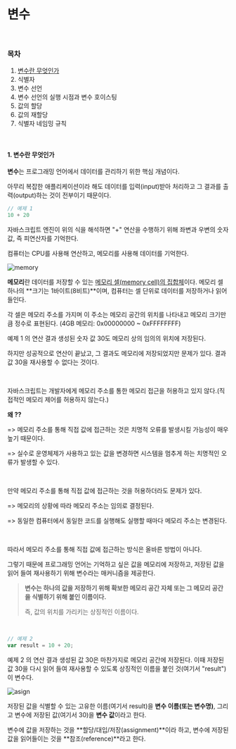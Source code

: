 # 변수

</br>

### 목차

1. [변수란 무엇인가](#1-변수란-무엇인가)
2. 식별자
3. 변수 선언
4. 변수 선언의 실행 시점과 변수 호이스팅
5. 값의 할당
6. 값의 재할당
7. 식별자 네임밍 규칙

</br>

#### 1. 변수란 무엇인가

**변수**는 프로그래밍 언어에서 데이터를 관리하기 위한 핵심 개념이다.

아무리 복잡한 애플리케이션이라 해도 데이터를 입력(input)받아 처리하고 그 결과를 출력(output)하는 것이 전부이기 때문이다.

```javascript
// 예제 1
10 + 20
```

자바스크립트 엔진이 위의 식을 해석하면 "+" 연산을 수행하기 위해 좌변과 우변의 숫자 값, 즉 피연산자를 기억한다.

컴퓨터는 CPU를 사용해 연산하고, 메모리를 사용해 데이터를 기억한다.

![memory](https://user-images.githubusercontent.com/97500667/174233109-fba1d187-66b9-41ba-8c51-f6ab829bb791.png)

**메모리**란 데이터를 저장할 수 있는 <u>메모리 셀(memory cell)의 집합체</u>이다. 메모리 셀 하나의 **크기는 1바이트(8비트)**이며, 컴퓨터는 셀 단위로 데이터를 저장하거나 읽어들인다.

각 셀은 메모리 주소를 가지며 이 주소는 메모리 공간의 위치를 나타내고 메모리 크기만큼 정수로 표현된다. (4GB 메모리: 0x00000000 ~ 0xFFFFFFFF)

예제 1 의 연산 결과 생성된 숫자 값 30도 메모리 상의 임의의 위치에 저장된다.

하지만 성공적으로 연산이 끝났고, 그 결과도 메모리에 저장되었지만 문제가 있다. 결과 값 30을 재사용할 수 없다는 것이다.

</br>

자바스크립트는 개발자에게 메모리 주소를 통한 메모리 접근을 허용하고 있지 않다.(직접적인 메모리 제어를 허용하지 않는다.)

**왜 ??**

=> 메모리 주소를 통해 직접 값에 접근하는 것은 치명적 오류를 발생시킬 가능성이 매우 높기 때문이다.

=> 실수로 운영체제가 사용하고 있는 값을 변경하면 시스템을 멈추게 하는 치명적인 오류가 발생할 수 있다.

</br>

만약 메모리 주소를 통해 직접 값에 접근하는 것을 허용하더라도 문제가 있다.

=> 메모리의 상황에 따라 메모리 주소는 임의로 결정된다.

=> 동일한 컴퓨터에서 동일한 코드를 실행해도 실행할 때마다 메모리 주소는 변경된다.

</br>

따라서 메모리 주소를 통해 직접 값에 접근하는 방식은 올바른 방법이 아니다.

그렇기 때문에 프로그래밍 언어는 기억하고 싶은 값을 메모리에 저장하고, 저장된 값을 읽어 들여 재사용하기 위해 변수라는 매커니즘을 제공한다.

> **변수는 하나의 값을 저장하기 위해 확보한 메모리 공간 자체 또는 그 메모리 공간을 식별하기 위해 붙인 이름이다.**
>
> 즉, 값의 위치를 가리키는 상징적인 이름이다.

</br>

```javascript
// 예제 2
var result = 10 + 20;
```

예제 2 의 연산 결과 생성된 값 30은 마찬가지로 메모리 공간에 저장된다. 이때 저장된 값 30을 다시 읽어 들여 재사용할 수 있도록 상징적인 이름을 붙인 것(여기서 "result")이 변수다.

![asign](https://user-images.githubusercontent.com/97500667/174239465-98c925ca-2eeb-4cc2-a3ad-927645a5b58e.png)

저장된 값을 식별할 수 있는 고유한 이름(여기서 result)을 **변수 이름(또는 변수명)**, 그리고 변수에 저장된 값(여기서 30)을 **변수 값**이라고 한다.

변수에 값을 저장하는 것을 **할당/대입/저장(assignment)**이라 하고, 변수에 저장된 값을 읽어들이는 것을 **참조(reference)**라고 한다.